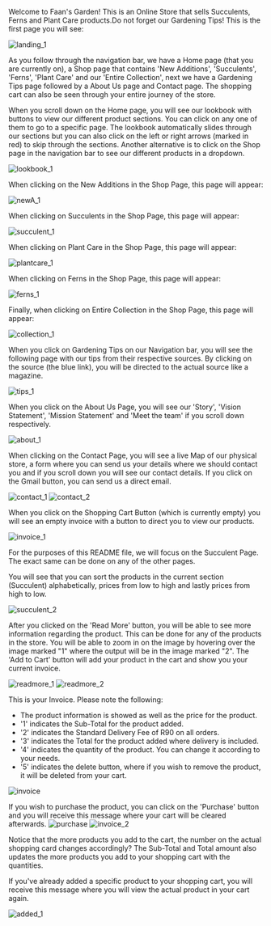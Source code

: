 Welcome to Faan's Garden!
This is an Online Store that sells Succulents, Ferns and Plant Care products.Do not forget our Gardening Tips!
This is the first page you will see:

![landing_1](https://user-images.githubusercontent.com/115072704/236015667-f0b03752-e4cc-4757-8389-4b4be4a4775c.png)


As you follow through the navigation bar, we have a Home page (that you are currently on), a Shop page that contains 'New Additions', 'Succulents', 'Ferns', 'Plant Care' and our 'Entire Collection', next we have a Gardening Tips page followed by a About Us page and Contact page. The shopping cart can also be seen through your entire journey of the store.

When you scroll down on the Home page, you will see our lookbook with buttons to view our different product sections. You can click on any one of them to go to a specific page. The lookbook automatically slides through our sections but you can also click on the left or right arrows (marked in red) to skip through the sections.
Another alternative is to click on the Shop page in the navigation bar to see our different products in a dropdown.

![lookbook_1](https://user-images.githubusercontent.com/115072704/236023924-fd782f97-80a3-420b-9a64-b938deab16ff.png)


When clicking on the New Additions in the Shop Page, this page will appear:

![newA_1](https://user-images.githubusercontent.com/115072704/236023498-8b88e81d-45bc-45c2-be92-79c4224c91b9.png)


When clicking on Succulents in the Shop Page, this page will appear:

![succulent_1](https://user-images.githubusercontent.com/115072704/236023220-c2a33788-57de-447d-a6ca-7600547e6768.png)


When clicking on Plant Care in the Shop Page, this page will appear:

![plantcare_1](https://user-images.githubusercontent.com/115072704/236022994-0a43180b-5d98-430e-b331-0943e4d3d54d.png)


When clicking on Ferns in the Shop Page, this page will appear:

![ferns_1](https://user-images.githubusercontent.com/115072704/236022646-5e10853a-8846-4294-9033-75c7bf8dfb54.png)


Finally, when clicking on Entire Collection in the Shop Page, this page will appear:

![collection_1](https://user-images.githubusercontent.com/115072704/236022366-1a890c64-d501-47ff-8ad9-c16e65f39370.png)


When you click on Gardening Tips on our Navigation bar, you will see the following page with our tips from their respective sources. By clicking on the source (the blue link), you will be directed to the actual source like a magazine.

![tips_1](https://user-images.githubusercontent.com/115072704/236022107-a7b8f2ee-ab4e-41b2-8afe-c033cb440091.png)


When you click on the About Us Page, you will see our 'Story', 'Vision Statement', 'Mission Statement' and 'Meet the team' if you scroll down respectively.

![about_1](https://user-images.githubusercontent.com/115072704/236021791-cc1c8bd0-a8c5-4574-a5c9-eaa38ace95cc.png)


When clicking on the Contact Page, you will see a live Map of our physical store, a form where you can send us your details where we should contact you and if you scroll down you will see our contact details. If you click on the Gmail button, you can send us a direct email.

![contact_1](https://user-images.githubusercontent.com/115072704/236025207-f803e558-66c2-4407-a6fa-27a358c327d7.png)
![contact_2](https://user-images.githubusercontent.com/115072704/236192330-b7dea38c-acc1-4a20-8116-cecba7eb25df.png)



When you click on the Shopping Cart Button (which is currently empty) you will see an empty invoice with a button to direct you to view our products.

![invoice_1](https://user-images.githubusercontent.com/115072704/236026051-75363934-0a73-4f05-ba92-745385a8aa03.png)


For the purposes of this README file, we will focus on the Succulent Page. The exact same can be done on any of the other pages.

You will see that you can sort the products in the current section (Succulent) alphabetically, prices from low to high and lastly prices from high to low.

![succulent_2](https://user-images.githubusercontent.com/115072704/236027635-d130b654-9550-4a7e-a0a1-56271be7f341.png)

After you clicked on the 'Read More' button, you will be able to see more information regarding the product. This can be done for any of the products in the store.
You will be able to zoom in on the image by hovering over the image marked "1" where the output will be in the image marked "2". The 'Add to Cart' button will add your product in the cart and show you your current invoice.

![readmore_1](https://user-images.githubusercontent.com/115072704/236029621-44381f78-0a09-43d8-bf13-9155702f0cff.png)
![readmore_2](https://user-images.githubusercontent.com/115072704/236029956-7cbc17e5-57f1-461f-93eb-f94446808279.png)

This is your Invoice. 
Please note the following:
- The product information is showed as well as the price for the product.
- '1' indicates the Sub-Total for the product added.
- '2' indicates the Standard Delivery Fee of R90 on all orders.
- '3' indicates the Total for the product added where delivery is included.
- '4' indicates the quantity of the product. You can change it according to your needs.
- '5' indicates the delete button, where if you wish to remove the product, it will be deleted from your cart.

![invoice](https://user-images.githubusercontent.com/115072704/236031777-0b7a6570-7dd4-45c2-8a18-c9fbe8bbf091.png)


If you wish to purchase the product, you can click on the 'Purchase' button and you will receive this message where your cart will be cleared afterwards.
![purchase](https://user-images.githubusercontent.com/115072704/236032883-2bd3704e-005a-403a-9e7c-d327ece3d03d.png)
![invoice_2](https://user-images.githubusercontent.com/115072704/236032951-0c698cc0-76cc-40e9-b024-47e9e2c5833c.png)


Notice that the more products you add to the cart, the number on the actual shopping card changes accordingly? The Sub-Total and Total amount also updates the more products you add to your shopping cart with the quantities.


If you've already added a specific product to your shopping cart, you will receive this message where you will view the actual product in your cart again.

![added_1](https://user-images.githubusercontent.com/115072704/236034637-5f6a40dc-091f-438d-9d48-771cfa166814.png)
